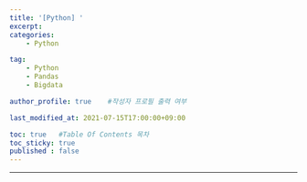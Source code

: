 ```yaml
---
title: '[Python] '
excerpt: 
categories:
    - Python

tag:
    - Python
    - Pandas
    - Bigdata

author_profile: true    #작성자 프로필 출력 여부

last_modified_at: 2021-07-15T17:00:00+09:00

toc: true   #Table Of Contents 목차 
toc_sticky: true
published : false
---
```


---



